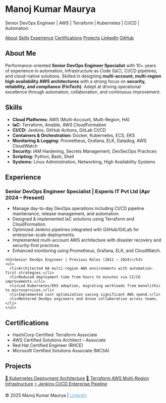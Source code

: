 <!DOCTYPE html>
<html lang="en">
<head>
  <meta charset="UTF-8">
  <meta name="viewport" content="width=device-width, initial-scale=1.0">
</header>
    <h1>Manoj Kumar Maurya</h1>
    <p>Senior DevOps Engineer | AWS | Terraform | Kubernetes | CI/CD | Automation</p>
    <nav>
      <a href="#about">About</a>
      <a href="#skills">Skills</a>
      <a href="#experience">Experience</a>
      <a href="#certifications">Certifications</a>
      <a href="#projects">Projects</a>
      <a href="https://www.linkedin.com/in/manojmauryak" target="_blank">LinkedIn</a>
      <a href="https://github.com/your-github" target="_blank">GitHub</a>
    </nav>
  </header>

  <section id="about">
    <h2>About Me</h2>
    <p>
      Performance-oriented <strong>Senior DevOps Engineer Specialist</strong> with 10+ years of experience in automation, Infrastructure as Code (IaC), CI/CD pipelines, 
      and cloud-native solutions. Skilled in designing <strong>multi-account, multi-region high availability AWS architectures</strong> with a strong focus on 
      <strong>security, reliability, and compliance (FinTech)</strong>. Adept at driving operational excellence through automation, collaboration, 
      and continuous improvement.
    </p>
  </section>

  <section id="skills">
    <h2>Skills</h2>
    <ul>
      <li><strong>Cloud Platforms:</strong> AWS (Multi-Account, Multi-Region, HA)</li>
      <li><strong>IaC:</strong> Terraform, Ansible, AWS CloudFormation</li>
      <li><strong>CI/CD:</strong> Jenkins, GitHub Actions, GitLab CI/CD</li>
      <li><strong>Containers & Orchestration:</strong> Docker, Kubernetes, ECS, EKS</li>
      <li><strong>Monitoring & Logging:</strong> Prometheus, Grafana, ELK, Datadog, AWS CloudWatch</li>
      <li><strong>Security:</strong> IAM Hardening, Secrets Management, DevSecOps Practices</li>
      <li><strong>Scripting:</strong> Python, Bash, Shell</li>
      <li><strong>Systems:</strong> Linux Administration, Networking, High Availability Systems</li>
    </ul>
  </section>

  <section id="experience">
    <h2>Experience</h2>
    <h3>Senior DevOps Engineer Specialist | Experis IT Pvt Ltd (Apr 2024 – Present)</h3>
    <ul>
      <li>Manage day-to-day DevOps operations including CI/CD pipeline maintenance, release management, and automation.</li>
      <li>Designed & implemented IaC solutions using Terraform and CloudFormation.</li>
      <li>Optimized Jenkins pipelines integrated with GitHub/GitLab for enterprise-scale deployments.</li>
      <li>Implemented multi-account AWS architecture with disaster recovery and security-first practices.</li>
      <li>Enhanced monitoring using Prometheus, Grafana, ELK, and CloudWatch.</li>
    </ul>

    <h3>Senior DevOps Engineer | Previous Roles (2011 – 2024)</h3>
    <ul>
      <li>Architected HA multi-region AWS environments with automation-first strategies.</li>
      <li>Reduced deployment time from hours to minutes via CI/CD improvements.</li>
      <li>Led Kubernetes/EKS adoption, migrating workloads from monolithic to microservices.</li>
      <li>Implemented cost optimization saving significant AWS spend.</li>
      <li>Mentored DevOps engineers and drove collaboration across teams.</li>
    </ul>
  </section>

  <section id="certifications">
    <h2>Certifications</h2>
    <ul>
      <li>HashiCorp Certified: Terraform Associate</li>
      <li>AWS Certified Solutions Architect – Associate</li>
      <li>Red Hat Certified Engineer (RHCE)</li>
      <li>Microsoft Certified Solutions Associate (MCSA)</li>
    </ul>
  </section>

  <section id="projects" class="projects">
    <h2>Projects</h2>
    <a href="https://github.com/your-github/project1" target="_blank">🚀 Kubernetes Deployment Architecture</a>
    <a href="https://github.com/your-github/project2" target="_blank">🔧 Terraform AWS Multi-Region Infrastructure</a>
    <a href="https://github.com/your-github/project3" target="_blank">⚡ Jenkins CI/CD Enterprise Pipeline</a>
  </section>

  <footer>
    <p>© 2025 Manoj Kumar Maurya | <a href="https://www.linkedin.com/in/manojmauryak" target="_blank" style="color:#58a6ff;">LinkedIn</a></p>
  </footer>
</body>
</html>
